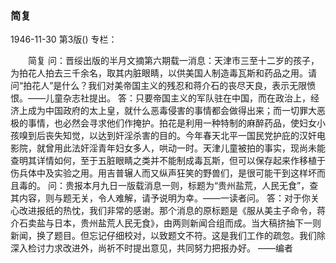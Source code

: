 ### 简复

1946-11-30
第3版()
专栏：

　　简复
    问：晋绥出版的半月文摘第六期载一消息：天津市三至十二岁的孩子，为拍花人拍去三千余名，取其内脏眼睛，以供美国人制造毒瓦斯和药品之用。请问“拍花人”是什么？我们对美帝国主义的残忍和蒋介石的丧尽天良，表示无限愤恨。——儿童杂志社提出。
    答：只要帝国主义的军队驻在中国，而在政治上，经济上成为中国政府的太上皇，就什么恶毒侵害的事情都会做得出来；而一切罪大恶极的事情，也必然会寻求他们作掩护。拍花是利用一种特制的麻醉药品，使妇女小孩嗅到后丧失知觉，以达到奸淫杀害的目的。今年春天北平一国民党护庇的汉奸电影院，就曾用此法奸淫青年妇女多人，哄动一时。天津儿童被拍的事实，现尚未能查明其详情如何，至于五脏眼睛之类并不能制成毒瓦斯，但可以保存起来作移植于伤兵体中及实验之用。用吉普辗人而又纵声狂笑的野兽们，是很可能干到这样坏而且毒的。
    问：贵报本月九日一版载消息一则，标题为“贵州盐荒，人民无食”，查其内容，则与题无关，令人难解，请予说明为幸。——一读者问。
    答：对于你关心改进报纸的热忱，我们非常的感谢。那个消息的原标题是《服从美主子命令，蒋介石卖盐与日本，贵州盐荒人民无食》，由两则新闻合组而成。当大稿挤抽下一则新闻，换了题目。但忘记仔细校对，以致题文不符。这是我们工作的疏忽。我们除深入检讨力求改进外，尚祈不时提出意见，共同努力把报办好。
    ——编者
